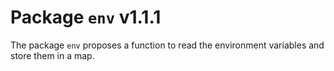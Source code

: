 # Package `env` v1.1.1

The package `env` proposes a function to read the environment variables and store them in a map.
